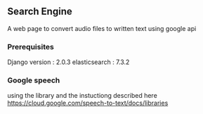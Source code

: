 ## Search Engine

A web page to convert audio files to written text using google api


### Prerequisites

Django version : 2.0.3
elasticsearch : 7.3.2



### Google speech 
using the library and the instuctiong described here  https://cloud.google.com/speech-to-text/docs/libraries



